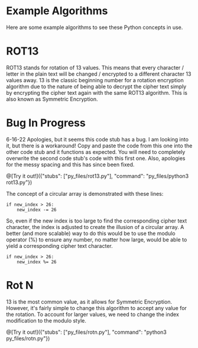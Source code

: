 # Example Algorithms

 Here are some example algorithms to see these Python concepts in use.  
 
# ROT13

 ROT13 stands for rotation of 13 values. This means that every character / letter in the plain text will be changed / encrypted to a different character 13 values
 away. 13 is the classic beginning number for a rotation encryption algorithm due to the nature of being able to decrypt the cipher text simply by encrypting the
 cipher text again with the same ROT13 algorithm. This is also known as Symmetric Encryption.

# Bug In Progress
  6-16-22 Apologies, but it seems this code stub has a bug. I am looking into it, but there is a workaround! Copy and paste the code from this one into the other 
  code stub and it functions as expected. You will need to completely overwrite the second code stub's code with this first one. Also, apologies for the messy
  spacing and this has since been fixed. 

@[Try it out!]({"stubs": ["py_files/rot13.py"], "command": "py_files/python3 rot13.py"})

  The concept of a circular array is demonstrated with these lines:
  
    if new_index > 26:
        new_index -= 26
        
   So, even if the new index is too large to find the corresponding cipher text character, the index is adjusted to create the illusion of a circular array.
   A better (and more scalable) way to do this would be to use the modulo operator (%) to ensure any number, no matter how large, would be able to yield a 
   corresponding cipher text character.
   
    if new_index > 26:
        new_index %= 26

# Rot N

   13 is the most common value, as it allows for Symmetric Encryption. However, it's fairly simple to change this algorithm to accept any value for the rotation. To
   account for larger values, we need to change the index modification to the modulo style. 
   
@[Try it out!]({"stubs": ["py_files/rotn.py"], "command": "python3 py_files/rotn.py"})
   


